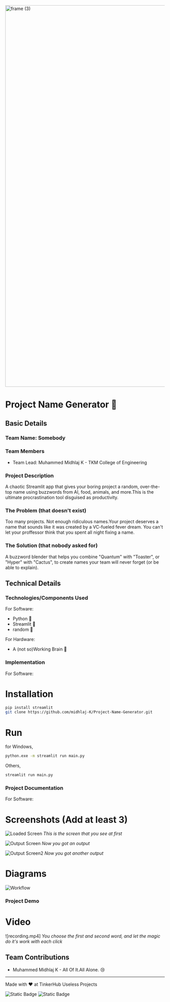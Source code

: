 <img width="3188" height="1202" alt="frame (3)" src="https://github.com/user-attachments/assets/517ad8e9-ad22-457d-9538-a9e62d137cd7" />


# Project Name Generator 🎯


## Basic Details
### Team Name: Somebody


### Team Members
- Team Lead: Muhammed Midhlaj K - TKM College of Engineering

### Project Description
A chaotic Streamlit app that gives your boring project a random, over-the-top name using buzzwords from AI, food, animals, and more.This is the ultimate procrastination tool disguised as productivity.

### The Problem (that doesn't exist)
Too many projects. Not enough ridiculous names.Your project deserves a name that sounds like it was created by a VC-fueled fever dream.
You can't let your proffessor think that you spent all night fixing a name.

### The Solution (that nobody asked for)
A buzzword blender that helps you combine "Quantum" with "Toaster", or "Hyper" with "Cactus", to create names your team will never forget (or be able to explain).

## Technical Details
### Technologies/Components Used
For Software:
- Python 🐍
- Streamlit 👑
- random 🎲

For Hardware:
- A (not so)Working Brain 🧠

### Implementation
For Software:
# Installation
```bash
pip install streamlit
git clone https://github.com/midhlaj-K/Project-Name-Generator.git
```

# Run
for Windows,
```bash
python.exe -m streamlit run main.py
```
Others,
```bash
streamlit run main.py
```

### Project Documentation
For Software:

# Screenshots (Add at least 3)
![Loaded Screen](one.png)
*This is the screen that you see at first*

![Output Screen](two.png)
*Now you got an output*

![Output Screen2](three.png)
*Now you got another output*

# Diagrams
![Workflow](flow.png)
### Project Demo
# Video
![recording.mp4]
*You choose the first and second word, and let the magic do it's work with each click*


## Team Contributions
- Muhammed Midhlaj K - All Of It.All Alone. 😢

---
Made with ❤️ at TinkerHub Useless Projects 

![Static Badge](https://img.shields.io/badge/TinkerHub-24?color=%23000000&link=https%3A%2F%2Fwww.tinkerhub.org%2F)
![Static Badge](https://img.shields.io/badge/UselessProjects--25-25?link=https%3A%2F%2Fwww.tinkerhub.org%2Fevents%2FQ2Q1TQKX6Q%2FUseless%2520Projects)


